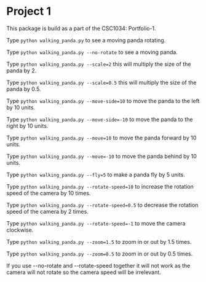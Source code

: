 Project 1 
===========

This package is build as a part of the CSC1034: Portfolio-1.

Type `python walking_panda.py` to see a moving panda rotating.

Type `python walking_panda.py --no-rotate` to see a moving panda.

Type `python walking_panda.py --scale=2` this will multiply the size of the panda by 2.

Type `python walking_panda.py --scale=0.5` this will multiply the size of the panda by 0.5.

Type `python walking_panda.py --move-side=10` to move the panda to the left by 10 units.

Type `python walking_panda.py --move-side=-10` to move the panda to the right by 10 units.

Type `python walking_panda.py --move=10` to move the panda forward by 10 units.

Type `python walking_panda.py --move=-10` to move the panda behind by 10 units.

Type `python walking_panda.py --fly=5` to make a panda fly by 5 units.

Type `python walking_panda.py --rotate-speed=10` to increase the rotation speed of the camera by 10 times.

Type `python walking_panda.py --rotate-speed=0.5` to decrease the rotation speed of the camera by 2 times.

Type `python walking_panda.py --rotate-speed=-1` to move the camera clockwise.

Type `python walking_panda.py --zoom=1.5` to zoom in or out by 1.5 times.

Type `python walking_panda.py --zoom=0.5` to zoom in or out by 0.5 times.

If you use --no-rotate and --rotate-speed together it will not work as the camera will not rotate so the camera speed
will be irrelevant. 


